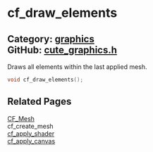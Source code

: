 [//]: # (This file is automatically generated by Cute Framework's docs parser.)
[//]: # (Do not edit this file by hand!)
[//]: # (See: https://github.com/RandyGaul/cute_framework/blob/master/samples/docs_parser.cpp)
[](../header.md ':include')

# cf_draw_elements

Category: [graphics](/api_reference?id=graphics)  
GitHub: [cute_graphics.h](https://github.com/RandyGaul/cute_framework/blob/master/include/cute_graphics.h)  
---

Draws all elements within the last applied mesh.

```cpp
void cf_draw_elements();
```

## Related Pages

[CF_Mesh](/graphics/cf_mesh.md)  
cf_create_mesh  
[cf_apply_shader](/graphics/cf_apply_shader.md)  
[cf_apply_canvas](/graphics/cf_apply_canvas.md)  
